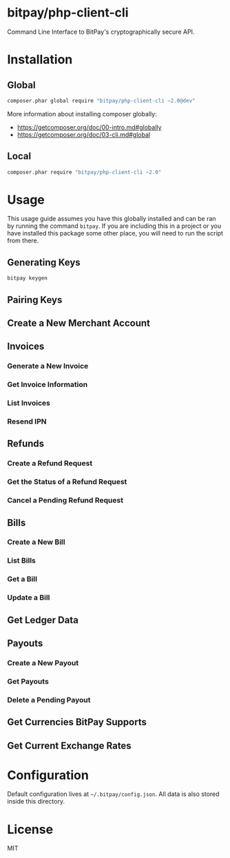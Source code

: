 bitpay/php-client-cli
=====================

Command Line Interface to BitPay's cryptographically secure API.

# Installation

## Global

```bash
composer.phar global require "bitpay/php-client-cli ~2.0@dev"
```

More information about installing composer globally:

* https://getcomposer.org/doc/00-intro.md#globally
* https://getcomposer.org/doc/03-cli.md#global

## Local

```bash
composer.phar require "bitpay/php-client-cli ~2.0"
```

# Usage

This usage guide assumes you have this globally installed and can be ran by
running the command `bitpay`. If you are including this in a project or you
have installed this package some other place, you will need to run the script
from there.

## Generating Keys

```bash
bitpay keygen
```

## Pairing Keys

## Create a New Merchant Account

## Invoices
### Generate a New Invoice
### Get Invoice Information
### List Invoices
### Resend IPN

## Refunds
### Create a Refund Request
### Get the Status of a Refund Request
### Cancel a Pending Refund Request

## Bills
### Create a New Bill
### List Bills
### Get a Bill
### Update a Bill

## Get Ledger Data

## Payouts
### Create a New Payout
### Get Payouts
### Delete a Pending Payout

## Get Currencies BitPay Supports

## Get Current Exchange Rates

# Configuration

Default configuration lives at `~/.bitpay/config.json`. All data is also stored
inside this directory.

# License

MIT
